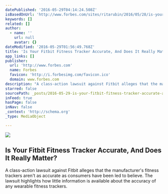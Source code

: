 ```yaml
---
datePublished: '2016-05-29T04:14:24.508Z'
isBasedOnUrl: 'http://www.forbes.com/sites/ritarubin/2016/05/28/is-your-fitbit-fitness-tracker-accurate-and-does-it-really-matter/#53a8a0c13903'
keywords: []
related: []
author:
  - name: ''
    url: null
    avatar: {}
dateModified: '2016-05-29T01:56:49.768Z'
title: 'Is Your Fitbit Fitness Tracker Accurate, And Does It Really Matter?'
app_links: []
publisher:
  url: 'http://www.forbes.com'
  name: Forbes
  favicon: 'http://i.forbesimg.com/favicon.ico'
  domain: www.forbes.com
description: "A class-action lawsuit against Fitbit alleges that the manufacturer's fitness trackers aren't as accurate as consumers have been led to believe. The lawsuit highlights how little information is available about the accuracy of any wearable fitness trackers."
starred: false
sourcePath: _posts/2016-05-29-is-your-fitbit-fitness-tracker-accurate-and-does-it-really.md
inFeed: true
hasPage: false
inNav: false
_context: 'http://schema.org'
_type: MediaObject

---
```

<article style=""><img src="https://s3-us-west-2.amazonaws.com/the-grid-img/p/faccfce4c912fe7e9ddff54799eabc67574f5521.jpg" /><h1>Is Your Fitbit Fitness Tracker Accurate, And Does It Really Matter?</h1><p>A class-action lawsuit against Fitbit alleges that the manufacturer's fitness trackers aren't as accurate as consumers have been led to believe. The lawsuit highlights how little information is available about the accuracy of any wearable fitness trackers.</p></article>